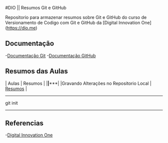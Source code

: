 
#DIO || Resumos Git e GitHub

Repositorio para armazenar resumos sobre Git e GitHub do curso de Versionamento de Codigo com Git e GitHub da [Digital Innovation One] (https://dio.me)

## Documentação
-[Documentação Git](https://git-scm.com/doc)
-[Documentação GitHub](https://docs.github.com/)

## Resumos das Aulas

| Aulas | Resumos |
|******|*********|
|Gravando Alterações no Repositorio Local | [Resumos]() |

***
git init
***

## Referencias
-[Digital Innovation One]()

